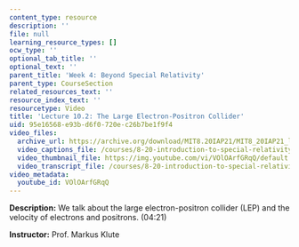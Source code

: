 ```yaml
---
content_type: resource
description: ''
file: null
learning_resource_types: []
ocw_type: ''
optional_tab_title: ''
optional_text: ''
parent_title: 'Week 4: Beyond Special Relativity'
parent_type: CourseSection
related_resources_text: ''
resource_index_text: ''
resourcetype: Video
title: 'Lecture 10.2: The Large Electron-Positron Collider'
uid: 95e16568-e93b-d6f0-720e-c26b7be1f9f4
video_files:
  archive_url: https://archive.org/download/MIT8.20IAP21/MIT8_20IAP21_lec10-2_300k.mp4
  video_captions_file: /courses/8-20-introduction-to-special-relativity-january-iap-2021/b1abf5aa0b0a51a5b33a6c3599c15d90_VOlOArfGRqQ.vtt
  video_thumbnail_file: https://img.youtube.com/vi/VOlOArfGRqQ/default.jpg
  video_transcript_file: /courses/8-20-introduction-to-special-relativity-january-iap-2021/d0a029fb09d94734da430ea4dfc0fbef_VOlOArfGRqQ.pdf
video_metadata:
  youtube_id: VOlOArfGRqQ
---
```


**Description:** We talk about the large electron-positron collider (LEP) and the velocity of electrons and positrons. (04:21)

**Instructor:** Prof. Markus Klute